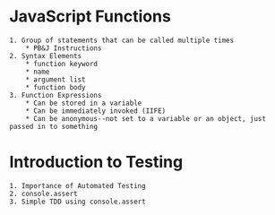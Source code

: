 # JavaScript Functions
	1. Group of statements that can be called multiple times
		* PB&J Instructions
	2. Syntax Elements
		* function keyword
		* name
		* argument list
		* function body
	3. Function Expressions
		* Can be stored in a variable
		* Can be immediately invoked (IIFE)
		* Can be anonymous--not set to a variable or an object, just passed in to something

# Introduction to Testing
	1. Importance of Automated Testing
	2. console.assert
	3. Simple TDD using console.assert
